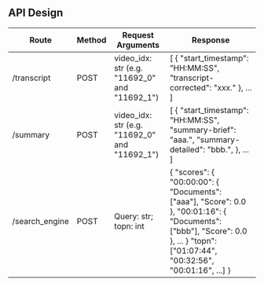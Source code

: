 ## API Design

| Route          | Method | Request Arguments                             | Response                                                                                                                                                                                                                                                                            |
|----------------|--------|-----------------------------------------------|-------------------------------------------------------------------------------------------------------------------------------------------------------------------------------------------------------------------------------------------------------------------------------------|
| /transcript    | POST   | video_idx: str (e.g. "11692_0" and "11692_1") | [     {         "start_timestamp": "HH:MM:SS",         "transcript-corrected": "xxx."     },     ... ]                                                                                                                                                                              |
| /summary       | POST   | video_idx: str (e.g. "11692_0" and "11692_1") | [     {         "start_timestamp": "HH:MM:SS",         "summary-brief": "aaa.",         "summary-detailed": "bbb.",     },     ... ]                                                                                                                                                |
| /search_engine | POST   | Query: str;  topn: int                        | {     "scores": {         "00:00:00": {             "Documents": ["aaa"],             "Score": 0.0         },         "00:01:16": {             "Documents": ["bbb"],             "Score": 0.0         },         ...     }     "topn": ["01:07:44", "00:32:56", "00:01:16", ...] } |